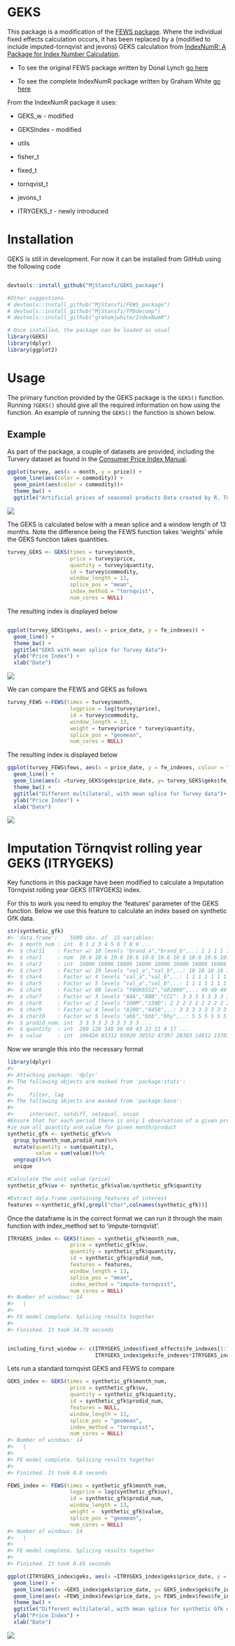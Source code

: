 <!-- README.md is generated from README.Rmd. Please edit that file -->
GEKS
====

This package is a modification of the [FEWS
package](https://github.com/MjStansfi/FEWS_package). Where the
individual fixed effects calculation occurs, it has been replaced by a
(modified to include imputed-tornqvist and jevons) GEKS calculation from
[IndexNumR: A Package for Index Number
Calculation](https://cran.r-project.org/web/packages/IndexNumR/vignettes/indexnumr.html#the-geks-method).

-   To see the original FEWS package written by Donal Lynch [go
    here](https://github.com/Donal-lynch/FEWS_package)

-   To see the complete IndexNumR package written by Graham White [go
    here](https://github.com/grahamjwhite/IndexNumR)

From the IndexNumR package it uses:

-   GEKS\_w - modified

-   GEKSIndex - modified

-   utils

-   fisher\_t

-   fixed\_t

-   tornqvist\_t

-   jevons\_t

-   ITRYGEKS\_t - newly introduced

Installation
============

GEKS is still in development. For now it can be installed from GitHub
using the following code

``` r

devtools::install_github("MjStansfi/GEKS_package")

#Other suggestions
# devtools::install_github("MjStansfi/FEWS_package")
# devtools::install_github("MjStansfi/TPDdecomp")
# devtools::install_github("grahamjwhite/IndexNumR")

# Once installed, the package can be loaded as usual
library(GEKS)
library(dplyr)
library(ggplot2)
```

Usage
=====

The primary function provided by the GEKS package is the `GEKS()`
function. Running `?GEKS()` should give all the required information on
how using the function. An example of running the `GEKS()` the function
is shown below.

Example
-------

As part of the package, a couple of datasets are provided, including the
Turvery dataset as found in the [Consumer Price Index
Manual](https://www.ilo.org/wcmsp5/groups/public/---dgreports/---stat/documents/presentation/wcms_331153.pdf).

``` r
ggplot(turvey, aes(x = month, y = price)) + 
  geom_line(aes(color = commodity)) + 
  geom_point(aes(color = commodity))+
  theme_bw() +
  ggtitle("Artificial prices of seasonal products Data created by R. Turvey")
```

![](README-data_viz-1.png)

The GEKS is calculated below with a mean splice and a window length of
13 months. Note the difference being the FEWS function takes ‘weights’
while the GEKS function takes quantities.

``` r
turvey_GEKS <- GEKS(times = turvey$month,
                    price = turvey$price,
                    quantity = turvey$quantity,
                    id = turvey$commodity,
                    window_length = 13,
                    splice_pos = "mean",
                    index_method = "tornqvist",
                    num_cores = NULL)
```

The resulting index is displayed below

``` r

ggplot(turvey_GEKS$geks, aes(x = price_date, y = fe_indexes)) + 
  geom_line() + 
  theme_bw() +
  ggtitle("GEKS with mean splice for Turvey data")+
  ylab("Price Index") + 
  xlab("Date")
```

![](README-geks_result-1.png)

We can compare the FEWS and GEKS as follows

``` r
turvey_FEWS <-FEWS(times = turvey$month,
                    logprice = log(turvey$price),
                    id = turvey$commodity,
                    window_length = 13,
                    weight = turvey$price * turvey$quantity,
                    splice_pos = "geomean",
                    num_cores = NULL)
```

The resulting index is displayed below

``` r
ggplot(turvey_FEWS$fews, aes(x = price_date, y = fe_indexes, colour = "FEWS")) +
  geom_line() +
  geom_line(aes(x =turvey_GEKS$geks$price_date, y= turvey_GEKS$geks$fe_indexes, colour = "GEKS-tornqvist"))+
  theme_bw() +
  ggtitle("Different multilateral, with mean splice for Turvey data")+
  ylab("Price Index") +
  xlab("Date")
```

![](README-geks_fews_plot-1.png)

Imputation Törnqvist rolling year GEKS (ITRYGEKS)
=================================================

Key functions in this package have been modified to calculate a
Imputation Törnqvist rolling year GEKS (ITRYGEKS) index.

For this to work you need to employ the ‘features’ parameter of the GEKS
function. Below we use this feature to calculate an index based on
synthetic GfK data.

``` r
str(synthetic_gfk)
#> 'data.frame':    5509 obs. of  15 variables:
#>  $ month_num : int  0 1 2 3 4 5 6 7 8 9 ...
#>  $ char11    : Factor w/ 10 levels "brand_a","brand_b",..: 1 1 1 1 1 1 1 1 1 1 ...
#>  $ char1     : num  10.6 10.6 10.6 10.6 10.6 10.6 10.6 10.6 10.6 10.6 ...
#>  $ char2     : int  16006 16006 16006 16006 16006 16006 16006 16006 16006 16006 ...
#>  $ char3     : Factor w/ 19 levels "val_a","val_b",..: 18 18 18 18 18 18 18 18 18 18 ...
#>  $ char4     : Factor w/ 4 levels "val_a","val_b",..: 1 1 1 1 1 1 1 1 1 1 ...
#>  $ char5     : Factor w/ 5 levels "val_a","val_b",..: 1 1 1 1 1 1 1 1 1 1 ...
#>  $ char6     : Factor w/ 88 levels "FBOK6552","GR3000",..: 49 49 49 49 49 49 49 49 49 49 ...
#>  $ char7     : Factor w/ 3 levels "AAA","BBB","CCC": 3 3 3 3 3 3 3 3 3 3 ...
#>  $ char8     : Factor w/ 2 levels "100M","150D": 2 2 2 2 2 2 2 2 2 2 ...
#>  $ char9     : Factor w/ 4 levels "A100","A450",..: 3 3 3 3 3 3 3 3 3 3 ...
#>  $ char10    : Factor w/ 5 levels "abb","bbb","bhy",..: 5 5 5 5 5 5 5 5 5 5 ...
#>  $ prodid_num: int  3 3 3 3 3 3 3 3 3 3 ...
#>  $ quantity  : int  280 126 148 56 69 43 22 21 9 17 ...
#>  $ value     : int  196420 85312 95920 38552 47397 28303 14812 13701 6304 10651 ...
```

Now we wrangle this into the necessary format

``` r
library(dplyr)
#> 
#> Attaching package: 'dplyr'
#> The following objects are masked from 'package:stats':
#> 
#>     filter, lag
#> The following objects are masked from 'package:base':
#> 
#>     intersect, setdiff, setequal, union
#Ensure that for each period there is only 1 observation of a given product
#ie sum all quantity and value for given month/product
synthetic_gfk <- synthetic_gfk%>%
  group_by(month_num,prodid_num)%>%
  mutate(quantity = sum(quantity),
         value = sum(value))%>%
  ungroup()%>%
  unique

#Calculate the unit value (price)
synthetic_gfk$uv <- synthetic_gfk$value/synthetic_gfk$quantity

#Extract data.frame containing features of interest
features <-synthetic_gfk[,grepl("char",colnames(synthetic_gfk))]
```

Once the dataframe is in the correct format we can run it through the
main function with index\_method set to ‘impute-tornqvist’.

``` r
ITRYGEKS_index <- GEKS(times = synthetic_gfk$month_num,
                    price = synthetic_gfk$uv,
                    quantity = synthetic_gfk$quantity,
                    id = synthetic_gfk$prodid_num,
                    features = features,
                    window_length = 13,
                    splice_pos = "mean",
                    index_method = "impute-tornqvist",
                    num_cores = NULL)
#> Number of windows: 14 
#>   |                                                                         |                                                                 |   0%  |                                                                         |=====                                                            |   7%  |                                                                         |=========                                                        |  14%  |                                                                         |==============                                                   |  21%  |                                                                         |===================                                              |  29%  |                                                                         |=======================                                          |  36%  |                                                                         |============================                                     |  43%  |                                                                         |================================                                 |  50%  |                                                                         |=====================================                            |  57%  |                                                                         |==========================================                       |  64%  |                                                                         |==============================================                   |  71%  |                                                                         |===================================================              |  79%  |                                                                         |========================================================         |  86%  |                                                                         |============================================================     |  93%  |                                                                         |=================================================================| 100%
#> 
#> FE model complete. Splicing results together
#> 
#> Finished. It took 34.79 seconds


including_first_window <- c(ITRYGEKS_index$fixed_effects$fe_indexes[1:12], #Take first 12 observations
                            ITRYGEKS_index$geks$fe_indexes*ITRYGEKS_index$fixed_effects$fe_indexes[13]) #Manually splice on at position 13(window length)
```

Lets run a standard tornqvist GEKS and FEWS to compare

``` r
GEKS_index <- GEKS(times = synthetic_gfk$month_num,
                    price = synthetic_gfk$uv,
                    quantity = synthetic_gfk$quantity,
                    id = synthetic_gfk$prodid_num,
                    features = NULL,
                    window_length = 13,
                    splice_pos = "geomean",
                    index_method = "tornqvist",
                    num_cores = NULL)
#> Number of windows: 14 
#>   |                                                                         |                                                                 |   0%  |                                                                         |=====                                                            |   7%  |                                                                         |=========                                                        |  14%  |                                                                         |==============                                                   |  21%  |                                                                         |===================                                              |  29%  |                                                                         |=======================                                          |  36%  |                                                                         |============================                                     |  43%  |                                                                         |================================                                 |  50%  |                                                                         |=====================================                            |  57%  |                                                                         |==========================================                       |  64%  |                                                                         |==============================================                   |  71%  |                                                                         |===================================================              |  79%  |                                                                         |========================================================         |  86%  |                                                                         |============================================================     |  93%  |                                                                         |=================================================================| 100%
#> 
#> FE model complete. Splicing results together
#> 
#> Finished. It took 0.8 seconds

FEWS_index <- FEWS(times = synthetic_gfk$month_num,
                    logprice = log(synthetic_gfk$uv),
                    id = synthetic_gfk$prodid_num,
                    window_length = 13,
                    weight =  synthetic_gfk$value,
                    splice_pos = "geomean",
                    num_cores = NULL)
#> Number of windows: 14 
#>   |                                                                         |                                                                 |   0%  |                                                                         |=====                                                            |   7%  |                                                                         |=========                                                        |  14%  |                                                                         |==============                                                   |  21%  |                                                                         |===================                                              |  29%  |                                                                         |=======================                                          |  36%  |                                                                         |============================                                     |  43%  |                                                                         |================================                                 |  50%  |                                                                         |=====================================                            |  57%  |                                                                         |==========================================                       |  64%  |                                                                         |==============================================                   |  71%  |                                                                         |===================================================              |  79%  |                                                                         |========================================================         |  86%  |                                                                         |============================================================     |  93%  |                                                                         |=================================================================| 100%
#> 
#> FE model complete. Splicing results together
#> 
#> Finished. It took 0.65 seconds
```

``` r
ggplot(ITRYGEKS_index$geks, aes(x =ITRYGEKS_index$geks$price_date, y = ITRYGEKS_index$geks$fe_indexes, colour = "ITRYGEKS")) +
  geom_line() +
  geom_line(aes(x =GEKS_index$geks$price_date, y= GEKS_index$geks$fe_indexes, colour = "GEKS-tornqvist"))+
  geom_line(aes(x =FEWS_index$fews$price_date, y= FEWS_index$fews$fe_indexes, colour = "FEWS"))+
  theme_bw() +
  ggtitle("Different multilateral, with mean splice for synthetic Gfk data")+
  ylab("Price Index") +
  xlab("Date")
```

![](README-geks_geks_plot-1.png)
